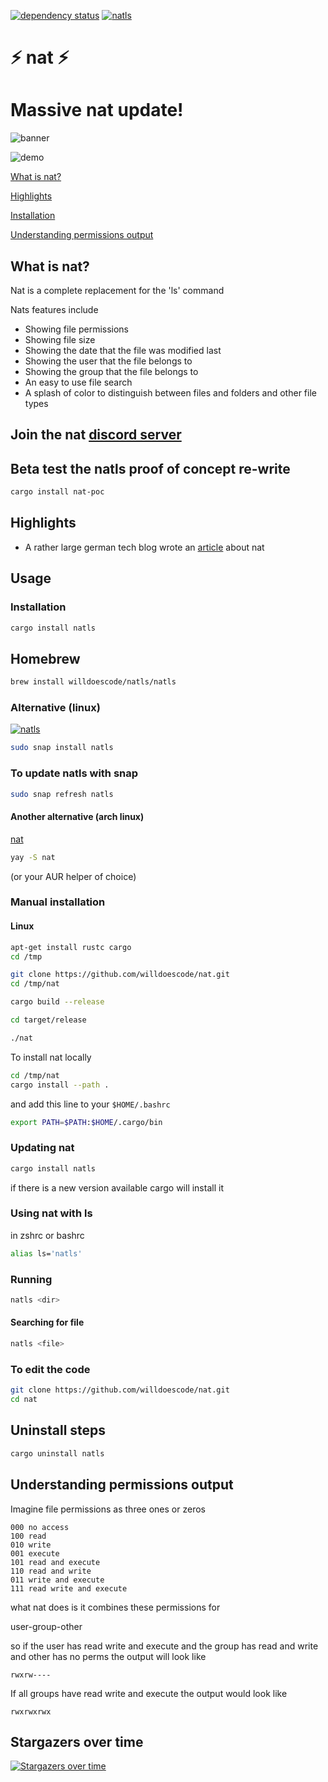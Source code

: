 [![dependency status](https://deps.rs/crate/natls/2.1.9/status.svg)](https://deps.rs/crate/natls/2.1.9) [![natls](https://snapcraft.io/natls/badge.svg)](https://snapcraft.io/natls)

# ⚡️ nat ⚡️

# Massive nat update!

![banner](assets/natbanner.png)

![demo](assets/natdemo.png)


[What is nat?](https://github.com/willdoescode/nat#what-is-nat)

[Highlights](https://github.com/willdoescode/nat#highlights)

[Installation](https://github.com/willdoescode/nat#installation)

[Understanding permissions output](https://github.com/willdoescode/nat#understanding-permissions-output)

## What is nat?

Nat is a complete replacement for the 'ls' command

Nats features include

- Showing file permissions
- Showing file size
- Showing the date that the file was modified last
- Showing the user that the file belongs to 
- Showing the group that the file belongs to
- An easy to use file search
- A splash of color to distinguish between files and folders and other file types


## Join the nat [discord server](https://discord.gg/2Fn8veP)
## Beta test the natls proof of concept re-write

```bash
cargo install nat-poc
```


## Highlights

- A rather large german tech blog wrote an [article](https://www.heise.de/news/In-Rust-geschrieben-und-uebersichtlicher-nat-will-ls-ersetzen-4937429.html) about nat
## Usage

### Installation 

```bash
cargo install natls
```
## Homebrew

```bash
brew install willdoescode/natls/natls
```

### Alternative (linux)

[![natls](https://snapcraft.io/natls/trending.svg?name=0)](https://snapcraft.io/natls)

```bash
sudo snap install natls
```

### To update natls with snap

```bash
sudo snap refresh natls
``` 
#### Another alternative (arch linux)
[nat](https://aur.archlinux.org/packages/nat/)
```bash
yay -S nat
```
(or your AUR helper of choice)
### Manual installation

#### Linux

```bash
apt-get install rustc cargo
cd /tmp

git clone https://github.com/willdoescode/nat.git
cd /tmp/nat

cargo build --release

cd target/release

./nat
```

To install nat locally
```bash
cd /tmp/nat
cargo install --path .
```
and add this line to your `$HOME/.bashrc`

```bash
export PATH=$PATH:$HOME/.cargo/bin
```

### Updating nat
```bash
cargo install natls
```
if there is a new version available cargo will install it

### Using nat with ls

in zshrc or bashrc
```bash
alias ls='natls'
```

### Running

```bash
natls <dir>
```

#### Searching for file

```bash
natls <file>
```

### To edit the code

```bash
git clone https://github.com/willdoescode/nat.git
cd nat
```

## Uninstall steps

```bash
cargo uninstall natls
```

## Understanding permissions output

Imagine file permissions as three ones or zeros

```
000 no access
100 read
010 write
001 execute
101 read and execute
110 read and write
011 write and execute
111 read write and execute
```

what nat does is it combines these permissions for

user-group-other

so if the user has read write and execute and the group has read and write and other has no perms the output will look like

```
rwxrw----
```

If all groups have read write and execute the output would look like

```
rwxrwxrwx
```

## Stargazers over time

[![Stargazers over time](https://starchart.cc/willdoescode/nat.svg)](https://starchart.cc/willdoescode/nat)
